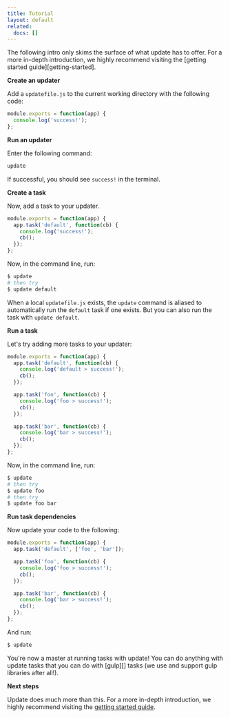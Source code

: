 ```yaml
---
title: Tutorial
layout: default
related:
  docs: []
---
```


The following intro only skims the surface of what update has to offer. For a more in-depth introduction, we highly recommend visiting the [getting started guide][getting-started].

**Create an updater**

Add a `updatefile.js` to the current working directory with the following code:

```js
module.exports = function(app) {
  console.log('success!');
};
```

**Run an updater**

Enter the following command:

```sh
update
```

If successful, you should see `success!` in the terminal.

**Create a task**

Now, add a task to your updater.

```js
module.exports = function(app) {
  app.task('default', function(cb) {
    console.log('success!');
    cb();
  });
};
```

Now, in the command line, run:

```sh
$ update
# then try
$ update default
```

When a local `updatefile.js` exists, the `update` command is aliased to automatically run the `default` task if one exists. But you can also run the task with `update default`.

**Run a task**

Let's try adding more tasks to your updater:

```js
module.exports = function(app) {
  app.task('default', function(cb) {
    console.log('default > success!');
    cb();
  });

  app.task('foo', function(cb) {
    console.log('foo > success!');
    cb();
  });

  app.task('bar', function(cb) {
    console.log('bar > success!');
    cb();
  });
};
```

Now, in the command line, run:

```sh
$ update
# then try
$ update foo
# then try
$ update foo bar
```

**Run task dependencies**

Now update your code to the following:

```js
module.exports = function(app) {
  app.task('default', ['foo', 'bar']);

  app.task('foo', function(cb) {
    console.log('foo > success!');
    cb();
  });

  app.task('bar', function(cb) {
    console.log('bar > success!');
    cb();
  });
};
```

And run:

```sh
$ update
```

You're now a master at running tasks with update! You can do anything with update tasks that you can do with [gulp][] tasks (we use and support gulp libraries after all!).

**Next steps**

Update does much more than this. For a more in-depth introduction, we highly recommend visiting the [getting started guide](https://github.com/update/getting-started).